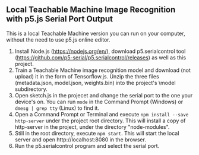 ## Local Teachable Machine Image Recognition with p5.js Serial Port Output

This is a local Teachable Machine version you can run on your computer, without the need to use p5.js online editor.

1. Install Node.js (https://nodejs.org/en/), download p5.serialcontrol tool (https://github.com/p5-serial/p5.serialcontrol/releases) as well as this project.
2. Train a Teachable Machine image recognition model and download (not upload) it in the form of Tensorflow.js. Unzip the three files (metadata.json, model.json, weights.bin) into the project's \model subdirectory.
3. Open sketch.js in the projecet and change the serial port to the one your device's on. You can run ```mode``` in the Command Prompt (Windows) or ```dmesg | grep tty``` (Linux) to find it.
4. Open a Command Prompt or Terminal and execute ```npm install --save http-server``` under the project root directory. This will install a copy of http-server in the project, under the directory "node-modules".
5. Still in the root directory, execute ```npm start```. This will start the local server and open http://localhost:8080 in the browser.
6. Run the p5.serialcontrol program and select the serial port.
